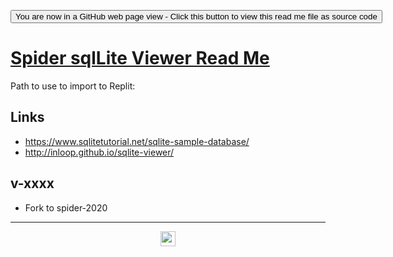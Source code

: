 <span style=display:none; >[You are now in a GitHub source code view - click this link to view Read Me file as a web page](https://ladybug-tools.github.io/spider-2020/#README.md "View file as a web page.") </span>

<div><input type=button onclick=window.location.href="https://github.com/ladybug-tools/spider-2020/"
value="You are now in a GitHub web page view - Click this button to view this read me file as source code" ></div>

# [Spider sqlLite Viewer Read Me]( ./readme.html )



Path to use to import to Replit:

## Links

* https://www.sqlitetutorial.net/sqlite-sample-database/
* http://inloop.github.io/sqlite-viewer/


## v-xxxx

* Fork to spider-2020


***

<center title="hello! Click me to go up to the top" ><a href=javascript:window.scrollTo(0,0); > <img width=24 src="https://ladybug.tools/artwork/icons_bugs/ico/spider.ico" > </a></center>
